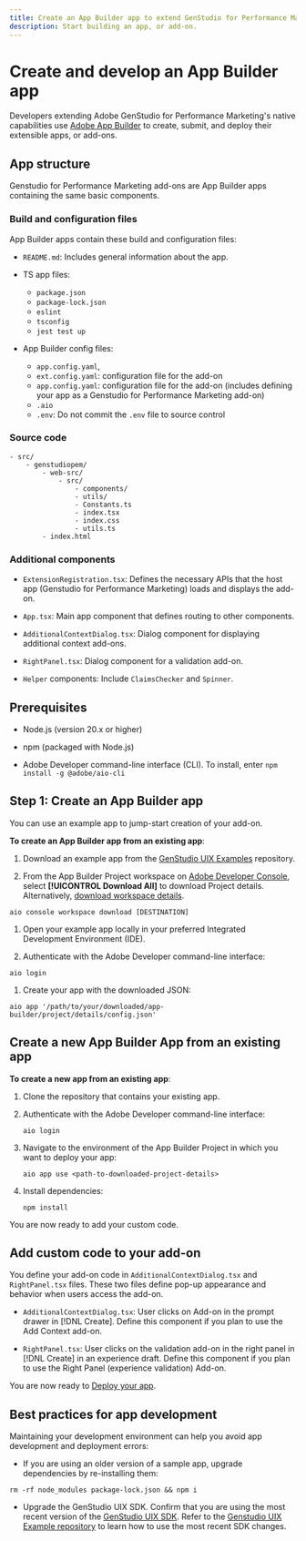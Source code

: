 ```yaml
---
title: Create an App Builder app to extend GenStudio for Performance Marketing
description: Start building an app, or add-on.
---
```

# Create and develop an App Builder app

Developers extending Adobe GenStudio for Performance Marketing's native capabilities use [Adobe App Builder](https://developer.adobe.com/app-builder/) to create, submit, and deploy their extensible apps, or add-ons.

## App structure

Genstudio for Performance Marketing add-ons are App Builder apps containing the same basic components.

### Build and configuration files

App Builder apps contain these build and configuration files:

* `README.md`: Includes general information about the app.

* TS app files:
  
  * `package.json`
  * `package-lock.json`
  * `eslint`
  * `tsconfig`
  * `jest test up`

* App Builder config files: 

  * `app.config.yaml`,  
  * `ext.config.yaml`: configuration file for the add-on
  * `app.config.yaml`: configuration file for the add-on (includes defining your app as a Genstudio for Performance Marketing add-on)
  *  `.aio`
  * `.env`: Do not commit the `.env` file to source control

### Source code

```
- src/
    - genstudiopem/
        - web-src/
            - src/
                - components/
                - utils/
                - Constants.ts
                - index.tsx
                - index.css
                - utils.ts
        - index.html
```
 
### Additional components

* `ExtensionRegistration.tsx`: Defines the necessary APIs that the host app (Genstudio for Performance Marketing) loads and displays the add-on.

* `App.tsx`: Main app component that defines routing to other components.

* `AdditionalContextDialog.tsx`: Dialog component for displaying additional context add-ons.

* `RightPanel.tsx`: Dialog component for a validation add-on.

* `Helper` components: Include `ClaimsChecker` and `Spinner`.

## Prerequisites
 
* Node.js (version 20.x or higher)

* npm (packaged with Node.js)

* Adobe Developer command-line interface (CLI). To install, enter `npm install -g @adobe/aio-cli`

## Step 1: Create an App Builder app

You can use an example app to jump-start creation of your add-on. 

**To create an App Builder app from an existing app**:

1. Download an example app from the [GenStudio UIX Examples](https://github.com/adobe/genstudio-uix-examples) repository.

1. From the App Builder Project workspace on [Adobe Developer Console](https://developer.adobe.com/console/), select **[!UICONTROL Download All]** to download Project details. Alternatively, [download workspace details](https://github.com/adobe/aio-cli?tab=readme-ov-file#aio-console-workspace-download-destination).

  `aio console workspace download [DESTINATION]`

1. Open your example app locally in your preferred Integrated Development Environment (IDE).

1. Authenticate with the Adobe Developer command-line interface:

  `aio login` 

1. Create your app with the downloaded JSON: 

  `aio app '/path/to/your/downloaded/app-builder/project/details/config.json'`

## Create a new App Builder App from an existing app

**To create a new app from an existing app**:

1. Clone the repository that contains your existing app.

1. Authenticate with the Adobe Developer command-line interface:

   `aio login` 

1. Navigate to the environment of the App Builder Project in which you want to deploy your app:

   `aio app use <path-to-downloaded-project-details>`

1. Install dependencies:

   `npm install`

You are now ready to add your custom code.

## Add custom code to your add-on

You define your add-on code in `AdditionalContextDialog.tsx` and `RightPanel.tsx` files. These two files define pop-up appearance and behavior when users access the add-on.

* `AdditionalContextDialog.tsx`: User clicks on Add-on in the prompt drawer in [!DNL Create]. Define this component if you plan to use the Add Context add-on.

* `RightPanel.tsx`: User clicks on the validation add-on in the right panel in [!DNL Create] in an experience draft. Define this component if you plan to use the Right Panel (experience validation) Add-on.

You are now ready to [Deploy your app](develop-deploy.md).

## Best practices for app development

Maintaining your development environment can help you avoid app development and deployment errors: 

* If you are using an older version of a sample app, upgrade dependencies by re-installing them:

```
rm -rf node_modules package-lock.json && npm i
``` 
* Upgrade the GenStudio UIX SDK. Confirm that you are using the most recent version of the [GenStudio UIX SDK](https://github.com/adobe/genstudio-uix-sdk). Refer to the [Genstudio UIX Example repository](https://github.com/adobe/genstudio-uix-examples) to learn how to use the most recent SDK changes.
